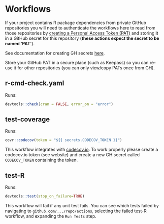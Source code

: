 # Workflows

If your project contains R package dependencies from private GitHub repositories
you will need to authenticate the workflows here to read from those repositories
by [creating a Personal Access Token (PAT)](https://docs.github.com/en/github/authenticating-to-github/creating-a-personal-access-token)
and storing it in a GitHub secret for this repository (**these actions expect
  the secret to be named 'PAT'**).

See documentation for creating GH secrets
[here](https://docs.github.com/en/actions/configuring-and-managing-workflows/creating-and-storing-encrypted-secrets#creating-encrypted-secrets-for-a-repository).

Store your GitHub PAT in a secure place (such as Keepass) so you can re-use it
for other repositories (you can only view/copy PATs once from GH).

## r-cmd-check.yaml
Runs:
``` R
devtools::check(cran = FALSE, error_on = "error")
```

## test-coverage
Runs:
``` R
covr::codecov(token = "${{ secrets.CODECOV_TOKEN }}")
```
This workflow integrates with [codecov.io](https://codecov.io/). To work properly
please create a codecov.io token (see website) and create a new GH secret called
`CODECOV_TOKEN` containing the token.

## test-R
Runs:
``` R
devtools::test(stop_on_failure=TRUE)
```
This workflow will fail if any unit test fails. You can see which tests failed
by navigating to `github.com/.../repo/actions`, selecting the failed test-R
workflow, and expanding the `Run Tests` step.

